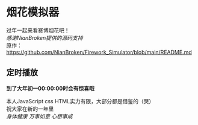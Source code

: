 # 烟花模拟器
过年一起来看赛博烟花吧！  
*感谢NianBroken提供的源码支持*  
原作：https://github.com/NianBroken/Firework_Simulator/blob/main/README.md
## 定时播放
**到了大年初一00:00:00时会有惊喜哦**

本人JavaScript css HTML实力有限，大部分都是借鉴的（哭）  
祝大家在新的一年里  
*身体健康 万事如意 心想事成*
